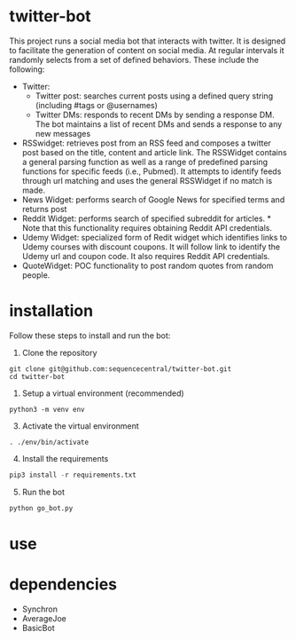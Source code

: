 # twitter-bot
This project runs a social media bot that interacts with twitter. It is designed to facilitate the generation of content on social media. At regular intervals it randomly selects from a set of defined behaviors. These include the following:
- Twitter: 
  - Twitter post: searches current posts using a defined query string (including #tags or @usernames)
  - Twitter DMs: responds to recent DMs by sending a response DM. The bot maintains a list of recent DMs and sends a response to any new messages 
- RSSwidget: retrieves post from an RSS feed and composes a twitter post based on the title, content and article link. The RSSWidget contains a general parsing function as well as a range of predefined parsing functions for specific feeds (i.e., Pubmed). It attempts to identify feeds through url matching and uses the general RSSWidget if no match is made.
- News Widget: performs search of Google News for specified terms and returns post
- Reddit Widget: performs search of specified subreddit for articles. * Note that this functionality requires obtaining Reddit API credentials.
- Udemy Widget: specialized form of Redit widget which identifies links to Udemy courses with discount coupons. It will follow link to identify the Udemy url and coupon code. It also requires Reddit API credentials.
- QuoteWidget: POC functionality to post random quotes from random people.

# installation
Follow these steps to install and run the bot:

1. Clone the repository
```
git clone git@github.com:sequencecentral/twitter-bot.git
cd twitter-bot
```

1. Setup a virtual environment (recommended)
```pythons
python3 -m venv env
```

3. Activate the virtual environment
```
. ./env/bin/activate
```

4. Install the requirements
```python
pip3 install -r requirements.txt
```

5. Run the bot
```python
python go_bot.py
```

# use


# dependencies
- Synchron
- AverageJoe
- BasicBot
